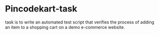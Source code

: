 # Pincodekart-task
task is to write an automated test script that verifies the process of adding an item to a shopping cart on a demo e-commerce website.
